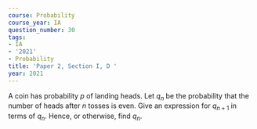 ```yaml
---
course: Probability
course_year: IA
question_number: 30
tags:
- IA
- '2021'
- Probability
title: 'Paper 2, Section I, D '
year: 2021
---
```




A coin has probability $p$ of landing heads. Let $q_{n}$ be the probability that the number of heads after $n$ tosses is even. Give an expression for $q_{n+1}$ in terms of $q_{n}$. Hence, or otherwise, find $q_{n}$.